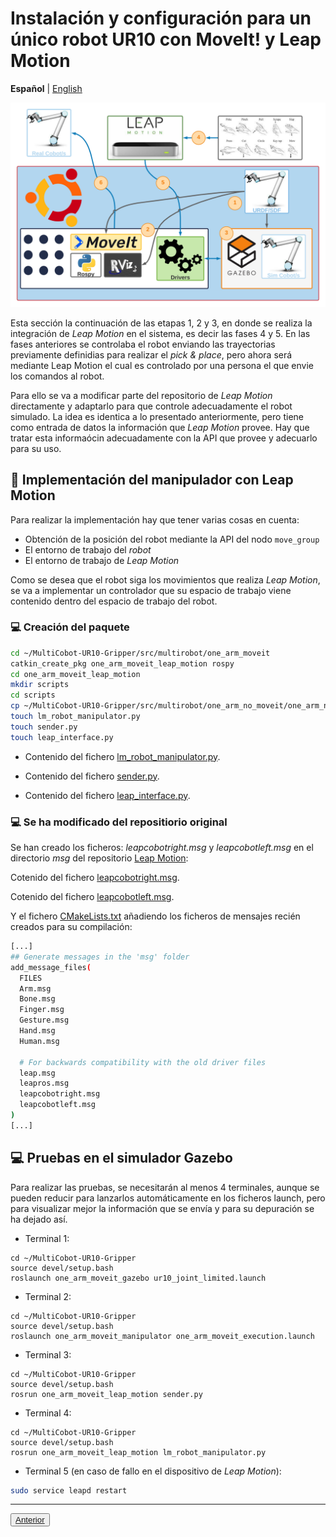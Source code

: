 <!--- Para un robot  opción B--->
# Instalación y configuración para un único robot UR10 con MoveIt! y Leap Motion

**Español** | [English](https://github.com/Serru/MultiCobot-UR10-Gripper/blob/main/doc/moveit/ENG/one_arm_moveit_lm.md)

![image](/doc/imgs_md/Diseno-moveit-general-un-cobot-leap-motion.png  "Cargado el modelo URDF del robot UR10")


Esta sección la continuación de las etapas 1, 2 y 3, en donde se realiza la integración de *Leap Motion* en el sistema, es decir las fases 4 y 5. En las fases anteriores se controlaba el robot enviando las trayectorias previamente definidias para realizar el *pick & place*, pero ahora será mediante Leap Motion el cual es controlado por una persona el que envie los comandos al robot.

Para ello se va a modificar parte del repositorio de *Leap Motion* directamente y adaptarlo para que controle adecuadamente el robot simulado. La idea es identica a lo presentado anteriormente, pero tiene como entrada de datos la información que *Leap Motion* provee. Hay que tratar esta informaócin adecuadamente con la API que provee y adecuarlo para su uso.


## :book: Implementación del manipulador con Leap Motion

Para realizar la implementación hay que tener varias cosas en cuenta:
- Obtención de la posición del robot mediante la API del nodo `move_group`
- El entorno de trabajo del *robot*
- El entorno de trabajo de *Leap Motion*

Como se desea que el robot siga los movimientos que realiza *Leap Motion*, se va a implementar un controlador que su espacio de trabajo viene contenido dentro del espacio de trabajo del robot.

### :computer: Creación del paquete

```bash
cd ~/MultiCobot-UR10-Gripper/src/multirobot/one_arm_moveit
catkin_create_pkg one_arm_moveit_leap_motion rospy
cd one_arm_moveit_leap_motion
mkdir scripts
cd scripts
cp ~/MultiCobot-UR10-Gripper/src/multirobot/one_arm_no_moveit/one_arm_no_moveit_leap_motion/scripts/leap_interface.py .
touch lm_robot_manipulator.py
touch sender.py
touch leap_interface.py
```

- Contenido del fichero [lm_robot_manipulator.py](https://github.com/Serru/MultiCobot-UR10-Gripper/blob/main/src/multirobot/one_arm_moveit/one_arm_moveit_leap_motion/scripts/lm_robot_manipulator.py).

- Contenido del fichero [sender.py](https://github.com/Serru/MultiCobot-UR10-Gripper/blob/main/src/multirobot/one_arm_moveit/one_arm_moveit_leap_motion/scripts/sender.py).

- Contenido del fichero [leap_interface.py](https://github.com/Serru/MultiCobot-UR10-Gripper/blob/main/src/multirobot/one_arm_moveit/one_arm_moveit_leap_motion/scripts/leap_interface.py).

### :computer: Se ha modificado del repositiorio original

Se han creado los ficheros: *leapcobotright.msg* y *leapcobotleft.msg* en el directorio *msg* del repositorio [Leap Motion](https://github.com/Serru/MultiCobot-UR10-Gripper/tree/main/src/leap_motion):

Cotenido del fichero [leapcobotright.msg](https://github.com/Serru/MultiCobot-UR10-Gripper/blob/main/src/leap_motion/msg/leapcobotright.msg).

Cotenido del fichero [leapcobotleft.msg](https://github.com/Serru/MultiCobot-UR10-Gripper/blob/main/src/leap_motion/msg/leapcobotleft.msg).

Y el fichero [CMakeLists.txt](https://github.com/Serru/MultiCobot-UR10-Gripper/blob/main/src/leap_motion/CMakeLists.txt) añadiendo los ficheros de mensajes recién creados para su compilación:
```bash
[...]
## Generate messages in the 'msg' folder
add_message_files(
  FILES
  Arm.msg
  Bone.msg
  Finger.msg
  Gesture.msg
  Hand.msg
  Human.msg

  # For backwards compatibility with the old driver files
  leap.msg
  leapros.msg
  leapcobotright.msg
  leapcobotleft.msg
)
[...]
```

## :computer: Pruebas en el simulador Gazebo

Para realizar las pruebas, se necesitarán al menos 4 terminales, aunque se pueden reducir para lanzarlos automáticamente en los ficheros launch, pero para visualizar mejor la información que se envía y para su depuración se ha dejado así.

- Terminal 1:
```{bash}
cd ~/MultiCobot-UR10-Gripper
source devel/setup.bash
roslaunch one_arm_moveit_gazebo ur10_joint_limited.launch
```
- Terminal 2:
```{bash}
cd ~/MultiCobot-UR10-Gripper
source devel/setup.bash
roslaunch one_arm_moveit_manipulator one_arm_moveit_execution.launch
```

- Terminal 3:
```{bash}
cd ~/MultiCobot-UR10-Gripper
source devel/setup.bash
rosrun one_arm_moveit_leap_motion sender.py
```

- Terminal 4:
```{bash}
cd ~/MultiCobot-UR10-Gripper
source devel/setup.bash
rosrun one_arm_moveit_leap_motion lm_robot_manipulator.py 
```

- Terminal 5 (en caso de fallo en el dispositivo de *Leap Motion*):
```bash
sudo service leapd restart
```

---

<div>
  <p align="left">
    <button name="button">
                <a rel="license" href="https://github.com/Serru/MultiCobot-UR10-Gripper/blob/main/doc/design-lm.md">Anterior</a>
    </button>
  </p>
</div>